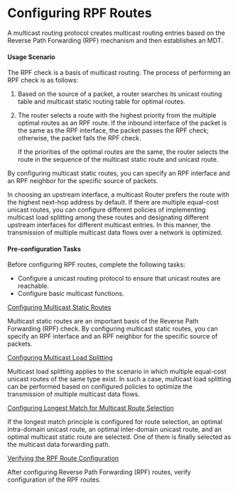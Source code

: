 Configuring RPF Routes
======================

A multicast routing protocol creates multicast routing entries based on the Reverse Path Forwarding (RPF) mechanism and then establishes an MDT.

#### Usage Scenario

The RPF check is a basis of multicast routing. The process of performing an RPF check is as follows:

1. Based on the source of a packet, a router searches its unicast routing table and multicast static routing table for optimal routes.
2. The router selects a route with the highest priority from the multiple optimal routes as an RPF route. If the inbound interface of the packet is the same as the RPF interface, the packet passes the RPF check; otherwise, the packet fails the RPF check.
   
   If the priorities of the optimal routes are the same, the router selects the route in the sequence of the multicast static route and unicast route.

By configuring multicast static routes, you can specify an RPF interface and an RPF neighbor for the specific source of packets.

In choosing an upstream interface, a multicast Router prefers the route with the highest next-hop address by default. If there are multiple equal-cost unicast routes, you can configure different policies of implementing multicast load splitting among these routes and designating different upstream interfaces for different multicast entries. In this manner, the transmission of multiple multicast data flows over a network is optimized.


#### Pre-configuration Tasks

Before configuring RPF routes, complete the following tasks:

* Configure a unicast routing protocol to ensure that unicast routes are reachable.
* Configure basic multicast functions.


[Configuring Multicast Static Routes](../../../../software/nev8r10_vrpv8r16/user/vrp/dc_vrp_multicast_cfg_0081.html)

Multicast static routes are an important basis of the Reverse Path Forwarding (RPF) check. By configuring multicast static routes, you can specify an RPF interface and an RPF neighbor for the specific source of packets.

[Configuring Multicast Load Splitting](../../../../software/nev8r10_vrpv8r16/user/vrp/dc_vrp_multicast_cfg_0082.html)

Multicast load splitting applies to the scenario in which multiple equal-cost unicast routes of the same type exist. In such a case, multicast load splitting can be performed based on configured policies to optimize the transmission of multiple multicast data flows.

[Configuring Longest Match for Multicast Route Selection](../../../../software/nev8r10_vrpv8r16/user/vrp/dc_vrp_multicast_cfg_2202.html)

If the longest match principle is configured for route selection, an optimal intra-domain unicast route, an optimal inter-domain unicast route, and an optimal multicast static route are selected. One of them is finally selected as the multicast data forwarding path.

[Verifying the RPF Route Configuration](../../../../software/nev8r10_vrpv8r16/user/vrp/dc_vrp_multicast_cfg_0083.html)

After configuring Reverse Path Forwarding (RPF) routes, verify configuration of the RPF routes.